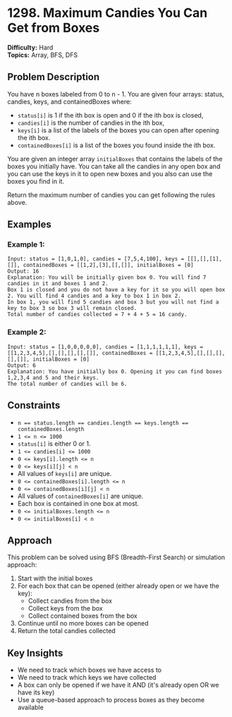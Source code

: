 # 1298. Maximum Candies You Can Get from Boxes

**Difficulty:** Hard  
**Topics:** Array, BFS, DFS  

## Problem Description

You have n boxes labeled from 0 to n - 1. You are given four arrays: status, candies, keys, and containedBoxes where:

- `status[i]` is 1 if the ith box is open and 0 if the ith box is closed,
- `candies[i]` is the number of candies in the ith box,
- `keys[i]` is a list of the labels of the boxes you can open after opening the ith box.
- `containedBoxes[i]` is a list of the boxes you found inside the ith box.

You are given an integer array `initialBoxes` that contains the labels of the boxes you initially have. You can take all the candies in any open box and you can use the keys in it to open new boxes and you also can use the boxes you find in it.

Return the maximum number of candies you can get following the rules above.

## Examples

### Example 1:
```
Input: status = [1,0,1,0], candies = [7,5,4,100], keys = [[],[],[1],[]], containedBoxes = [[1,2],[3],[],[]], initialBoxes = [0]
Output: 16
Explanation: You will be initially given box 0. You will find 7 candies in it and boxes 1 and 2.
Box 1 is closed and you do not have a key for it so you will open box 2. You will find 4 candies and a key to box 1 in box 2.
In box 1, you will find 5 candies and box 3 but you will not find a key to box 3 so box 3 will remain closed.
Total number of candies collected = 7 + 4 + 5 = 16 candy.
```

### Example 2:
```
Input: status = [1,0,0,0,0,0], candies = [1,1,1,1,1,1], keys = [[1,2,3,4,5],[],[],[],[],[]], containedBoxes = [[1,2,3,4,5],[],[],[],[],[]], initialBoxes = [0]
Output: 6
Explanation: You have initially box 0. Opening it you can find boxes 1,2,3,4 and 5 and their keys.
The total number of candies will be 6.
```

## Constraints

- `n == status.length == candies.length == keys.length == containedBoxes.length`
- `1 <= n <= 1000`
- `status[i]` is either 0 or 1.
- `1 <= candies[i] <= 1000`
- `0 <= keys[i].length <= n`
- `0 <= keys[i][j] < n`
- All values of `keys[i]` are unique.
- `0 <= containedBoxes[i].length <= n`
- `0 <= containedBoxes[i][j] < n`
- All values of `containedBoxes[i]` are unique.
- Each box is contained in one box at most.
- `0 <= initialBoxes.length <= n`
- `0 <= initialBoxes[i] < n`

## Approach

This problem can be solved using BFS (Breadth-First Search) or simulation approach:

1. Start with the initial boxes
2. For each box that can be opened (either already open or we have the key):
   - Collect candies from the box
   - Collect keys from the box
   - Collect contained boxes from the box
3. Continue until no more boxes can be opened
4. Return the total candies collected

## Key Insights

- We need to track which boxes we have access to
- We need to track which keys we have collected
- A box can only be opened if we have it AND (it's already open OR we have its key)
- Use a queue-based approach to process boxes as they become available